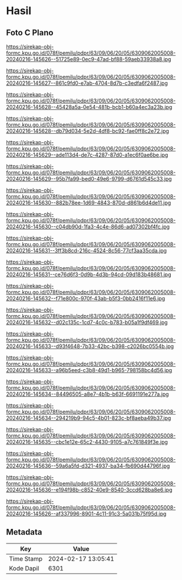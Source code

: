 # Hasil

## Foto C Plano

https://sirekap-obj-formc.kpu.go.id/078f/pemilu/pdpr/63/09/06/20/05/6309062005008-20240216-145626--51725e89-0ec9-47ad-bf88-59aeb33938a8.jpg

https://sirekap-obj-formc.kpu.go.id/078f/pemilu/pdpr/63/09/06/20/05/6309062005008-20240216-145627--861c9fd0-e7ab-4704-8d7b-c3edfa6f2487.jpg

https://sirekap-obj-formc.kpu.go.id/078f/pemilu/pdpr/63/09/06/20/05/6309062005008-20240216-145628--45428a5a-0e54-481b-bcb1-b60a4ec3a23b.jpg

https://sirekap-obj-formc.kpu.go.id/078f/pemilu/pdpr/63/09/06/20/05/6309062005008-20240216-145628--db79d034-5e2d-4df8-bc92-fae0ff8c2e72.jpg

https://sirekap-obj-formc.kpu.go.id/078f/pemilu/pdpr/63/09/06/20/05/6309062005008-20240216-145629--ade113d4-de7c-4287-87d0-a1ec6f0ae6be.jpg

https://sirekap-obj-formc.kpu.go.id/078f/pemilu/pdpr/63/09/06/20/05/6309062005008-20240216-145629--95b7fa99-bed0-49e6-9799-d6761d545c33.jpg

https://sirekap-obj-formc.kpu.go.id/078f/pemilu/pdpr/63/09/06/20/05/6309062005008-20240216-145630--882b78ee-1d69-4843-870d-d861b6d4de11.jpg

https://sirekap-obj-formc.kpu.go.id/078f/pemilu/pdpr/63/09/06/20/05/6309062005008-20240216-145630--c04db90d-1fa3-4c4e-86d6-ad07302bf4fc.jpg

https://sirekap-obj-formc.kpu.go.id/078f/pemilu/pdpr/63/09/06/20/05/6309062005008-20240216-145631--3ff3b8cd-216c-4524-8c56-77cf3aa35cda.jpg

https://sirekap-obj-formc.kpu.go.id/078f/pemilu/pdpr/63/09/06/20/05/6309062005008-20240216-145631--ce76d6f3-0d9b-4d3b-94cd-09d183b48681.jpg

https://sirekap-obj-formc.kpu.go.id/078f/pemilu/pdpr/63/09/06/20/05/6309062005008-20240216-145632--f71e800c-970f-43ab-b5f3-0bb2416f11e6.jpg

https://sirekap-obj-formc.kpu.go.id/078f/pemilu/pdpr/63/09/06/20/05/6309062005008-20240216-145632--d02c135c-1cd7-4c0c-b783-b05a1f9df469.jpg

https://sirekap-obj-formc.kpu.go.id/078f/pemilu/pdpr/63/09/06/20/05/6309062005008-20240216-145633--d93f4648-7b33-42bc-b398-c2026bc0554b.jpg

https://sirekap-obj-formc.kpu.go.id/078f/pemilu/pdpr/63/09/06/20/05/6309062005008-20240216-145633--a96b5eed-c3b8-49d1-b965-798158bc4d56.jpg

https://sirekap-obj-formc.kpu.go.id/078f/pemilu/pdpr/63/09/06/20/05/6309062005008-20240216-145634--84496505-a8e7-4b1b-b63f-6691191e277a.jpg

https://sirekap-obj-formc.kpu.go.id/078f/pemilu/pdpr/63/09/06/20/05/6309062005008-20240216-145634--294219b9-94c5-4b01-823c-bf8aeba49b37.jpg

https://sirekap-obj-formc.kpu.go.id/078f/pemilu/pdpr/63/09/06/20/05/6309062005008-20240216-145635--cbc1e12e-65c2-4430-9105-a7c761849f3e.jpg

https://sirekap-obj-formc.kpu.go.id/078f/pemilu/pdpr/63/09/06/20/05/6309062005008-20240216-145636--59a6a5fd-d321-4937-ba34-fb690d44796f.jpg

https://sirekap-obj-formc.kpu.go.id/078f/pemilu/pdpr/63/09/06/20/05/6309062005008-20240216-145636--e194f98b-c852-40e9-8540-3ccd628ba8e6.jpg

https://sirekap-obj-formc.kpu.go.id/078f/pemilu/pdpr/63/09/06/20/05/6309062005008-20240216-145626--af337996-8901-4c11-91c3-5a031b75f95d.jpg


## Metadata

| Key        | Value               |
| ---------- | ------------------- |
| Time Stamp | 2024-02-17 13:05:41 |
| Kode Dapil | 6301                |



